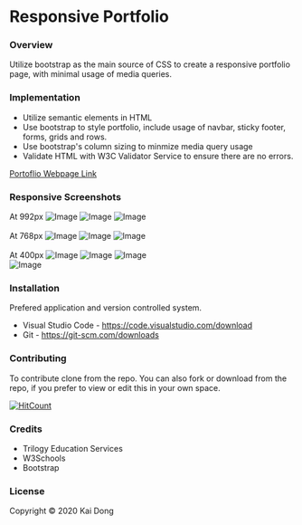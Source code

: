 # Responsive Portfolio

### Overview
Utilize bootstrap as the main source of CSS to create a responsive portfolio page, with minimal usage of media queries.

### Implementation
* Utilize semantic elements in HTML
* Use bootstrap to style portfolio, include usage of navbar, sticky footer, forms, grids and rows.
* Use bootstrap's column sizing to minmize media query usage
* Validate HTML with W3C Validator Service to ensure there are no errors.

[Portoflio Webpage Link](https://kaidong-chr.github.io/HW2_Responsive_Portfolio/)

### Responsive Screenshots

At 992px
![Image](./assets/Images/index_992.png "AboutMe992")
![Image](./assets/Images/portfolio_992.png "Porfolio992")
![Image](./assets/Images/contact_992.png "Contact992")
<br>
<br>
At 768px
![Image](./assets/Images/index_768.png "AboutMe768")
![Image](./assets/Images/portfolio_768.png "Porfolio768")
![Image](./assets/Images/contact_768.png "Contact768")
<br>
<br>
At 400px
![Image](./assets/Images/index_400.png "AboutMe400")
![Image](./assets/Images/portfolio_400.png "Porfolio400")
![Image](./assets/Images/contact_400.png "Contact400")
<br>
![Image](https://img.shields.io/badge/Languages-html%20%7C%20css%20-yellow)


### Installation

Prefered application and version controlled system.
* Visual Studio Code - https://code.visualstudio.com/download
* Git - https://git-scm.com/downloads

### Contributing

To contribute clone from the repo.
You can also fork or download from the repo, if you prefer to view or edit this in your own space.

[![HitCount](https://img.shields.io/github/search/kaidong-chr/HW2_Responsive_Portoflio/search)](https://img.shields.io/github/search/kaidong-chr/HW2_Responsive_Portoflio/search})

### Credits

* Trilogy Education Services
* W3Schools
* Bootstrap

### License

Copyright © 2020 Kai Dong